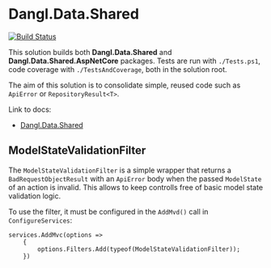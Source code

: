 # Dangl.Data.Shared
[![Build Status](https://jenkins.dangl.me/buildStatus/icon?job=Dangl.Data.Shared.Tests)](https://jenkins.dangl.me/job/Dangl.Data.Shared.Tests/)

This solution builds both **Dangl.Data.Shared** and **Dangl.Data.Shared.AspNetCore** packages.
Tests are run with `./Tests.ps1`, code coverage with `./TestsAndCoverage`, both in the solution root.

The aim of this solution is to consolidate simple, reused code such as `ApiError` or `RepositoryResult<T>`.

Link to docs:
  * [Dangl.Data.Shared](https://docs.dangl-it.com/Projects/Dangl.Data.Shared)

## ModelStateValidationFilter
The `ModelStateValidationFilter` is a simple wrapper that returns a `BadRequestObjectResult` with an `ApiError` body when the passed `ModelState`
of an action is invalid. This allows to keep controlls free of basic model state validation logic.

To use the filter, it must be configured in the `AddMvd()` call in `ConfigureServices`:

    services.AddMvc(options =>
        {
            options.Filters.Add(typeof(ModelStateValidationFilter));
        })
